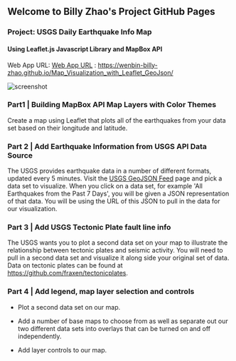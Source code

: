 ## Welcome to Billy Zhao's Project GitHub Pages
### Project: USGS Daily Earthquake Info Map
#### Using Leaflet.js Javascript Library and MapBox API

Web App URL: [Web App URL](https://wenbin-billy-zhao.github.io/Map_Visualization_with_Leaflet_GeoJson/) : https://wenbin-billy-zhao.github.io/Map_Visualization_with_Leaflet_GeoJson/

![screenshot](screen.gif)

### Part1 | Building MapBox API Map Layers with Color Themes
Create a map using Leaflet that plots all of the earthquakes from your data set based on their longitude and latitude.


### Part 2 | Add Earthquake Information from USGS API Data Source

The USGS provides earthquake data in a number of different formats, updated every 5 minutes. Visit the [USGS GeoJSON Feed](http://earthquake.usgs.gov/earthquakes/feed/v1.0/geojson.php) page and pick a data set to visualize. When you click on a data set, for example 'All Earthquakes from the Past 7 Days', you will be given a JSON representation of that data. You will be using the URL of this JSON to pull in the data for our visualization.

### Part 3 | Add USGS Tectonic Plate fault line info
The USGS wants you to plot a second data set on your map to illustrate the relationship between tectonic plates and seismic activity. You will need to pull in a second data set and visualize it along side your original set of data. Data on tectonic plates can be found at <https://github.com/fraxen/tectonicplates>.

### Part 4 | Add legend, map layer selection and controls

* Plot a second data set on our map.

* Add a number of base maps to choose from as well as separate out our two different data sets into overlays that can be turned on and off independently.

* Add layer controls to our map.
